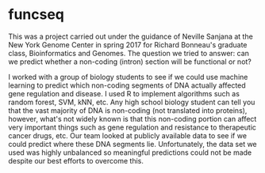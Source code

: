 # funcseq
This was a project carried out under the guidance of Neville Sanjana at the New York Genome Center in spring 2017 for Richard Bonneau's graduate class, Bioinformatics and Genomes. The question we tried to answer: can we predict whether a non-coding (intron) section will be functional or not? 

I worked with a group of biology students to see if we could use machine learning to predict which non-coding segments of DNA actually affected gene regulation and disease. I used R to implement algorithms such as random forest, SVM, kNN, etc. Any high school biology student can tell you that the vast majority of DNA is non-coding (not translated into proteins), however, what's not widely known is that this non-coding portion can affect very important things such as gene regulation and resistance to therapeutic cancer drugs, etc. Our team looked at publicly available data to see if we could predict where these DNA segments lie. Unfortunately, the data set we used was highly unbalanced so meaningful predictions could not be made despite our best efforts to overcome this.
